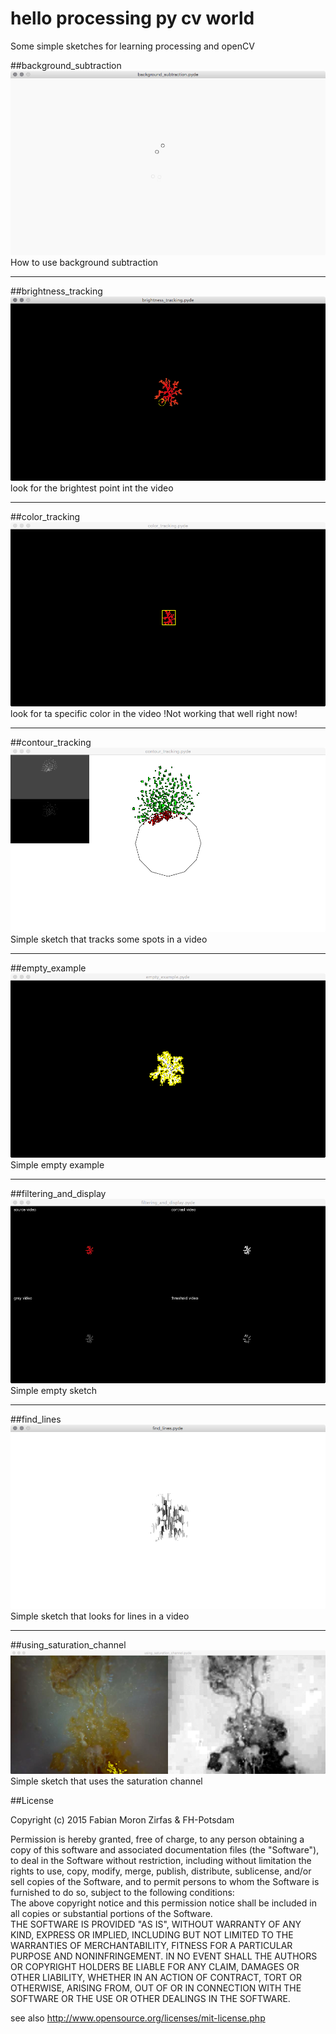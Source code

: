 hello processing py cv world
============================

Some simple sketches for learning processing and openCV


##background_subtraction
![](images/background_subtraction.png)  
How to use background subtraction  

------------

##brightness_tracking
![](images/brightness_tracking.png)  
look for the brightest point int the video  


------------

##color_tracking
![](images/color_tracking.png)  
look for ta specific color in the video !Not working that well right now!  

------------

##contour_tracking
![](images/contour_tracking.png)  
Simple sketch that tracks some spots in a video  

------------

##empty_example
![](images/empty_example.png)  
Simple empty example  

------------
##filtering_and_display
![](images/filtering_and_display.png)  
Simple empty sketch  

------------

##find_lines
![](images/find_lines.png)  
Simple sketch that looks for lines in a video  

------------

##using_saturation_channel
![](images/using_saturation_channel.png)  
Simple sketch that uses the saturation channel  

##License  

Copyright (c) 2015 Fabian Moron Zirfas & FH-Potsdam  

Permission is hereby granted, free of charge, to any person obtaining a copy of this software and associated documentation files (the "Software"), to deal in the Software  without restriction, including without limitation the rights to use, copy, modify, merge, publish, distribute, sublicense, and/or sell copies of the Software, and to  permit persons to whom the Software is furnished to do so, subject to the following conditions:  
The above copyright notice and this permission notice shall be included in all copies or substantial portions of the Software.  
THE SOFTWARE IS PROVIDED "AS IS", WITHOUT WARRANTY OF ANY KIND, EXPRESS OR IMPLIED, INCLUDING BUT NOT LIMITED TO THE WARRANTIES OF MERCHANTABILITY, FITNESS FOR A  PARTICULAR PURPOSE AND NONINFRINGEMENT. IN NO EVENT SHALL THE AUTHORS OR COPYRIGHT HOLDERS BE LIABLE FOR ANY CLAIM, DAMAGES OR OTHER LIABILITY, WHETHER IN AN ACTION OF  CONTRACT, TORT OR OTHERWISE, ARISING FROM, OUT OF OR IN CONNECTION WITH THE SOFTWARE OR THE USE OR OTHER DEALINGS IN THE SOFTWARE.  

see also http://www.opensource.org/licenses/mit-license.php

